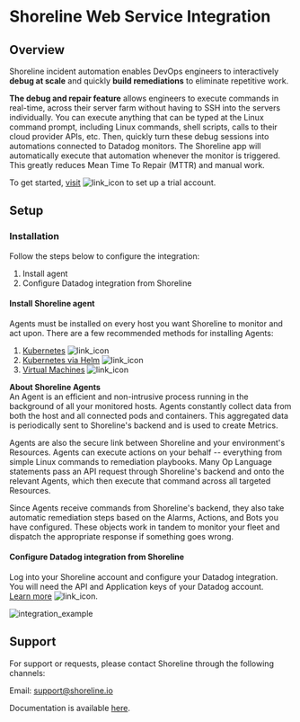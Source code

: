 # Shoreline Web Service Integration

## Overview

Shoreline incident automation enables DevOps engineers to interactively **debug at scale** and quickly **build remediations** to eliminate repetitive work.

**The debug and repair feature** allows engineers to execute commands in real-time, across their server farm without having to SSH into the servers individually. You can execute anything that can be typed at the Linux command prompt, including Linux commands, shell scripts, calls to their cloud provider APIs, etc. Then, quickly turn these debug sessions into automations connected to Datadog monitors. The Shoreline app will automatically execute that automation whenever the monitor is triggered. This greatly reduces Mean Time To Repair (MTTR) and manual work.

To get started, [visit][visit] ![link_icon] to set up a trial account.
## Setup

### Installation

Follow the steps below to configure the integration:

1. Install agent
2. Configure Datadog integration from Shoreline


#### Install Shoreline agent

Agents must be installed on every host you want Shoreline to monitor and act upon. There are a few recommended methods for installing Agents:

1. [Kubernetes][installation_kubernetis] ![link_icon]
2. [Kubernetes via Helm][installation_via_helm] ![link_icon]
3. [Virtual Machines][installation_virtual_machines] ![link_icon]

**About Shoreline Agents**\
An Agent is an efficient and non-intrusive process running in the background of all your monitored hosts. Agents constantly collect data from both the host and all connected pods and containers. This aggregated data is periodically sent to Shoreline's backend and is used to create Metrics.

Agents are also the secure link between Shoreline and your environment's Resources. Agents can execute actions on your behalf -- everything from simple Linux commands to remediation playbooks. Many Op Language statements pass an API request through Shoreline's backend and onto the relevant Agents, which then execute that command across all targeted Resources.

Since Agents receive commands from Shoreline's backend, they also take automatic remediation steps based on the Alarms, Actions, and Bots you have configured. These objects work in tandem to monitor your fleet and dispatch the appropriate response if something goes wrong.

#### Configure Datadog integration from Shoreline

Log into your Shoreline account and configure your Datadog integration. 
You will need the API and Application keys of your Datadog account.\
[Learn more][learn_more] ![link_icon]. 

![integration_example]

## Support

For support or requests, please contact Shoreline through the following channels:

Email: [support@shoreline.io][support_email]

Documentation is available [here][docs].

[integration_example]: https://raw.githubusercontent.com/DataDog/integrations-extras/master/shoreline/images/integrate_shoreline_and_datadog.png
[support_email]: support@shoreline.io
[visit]: https://shoreline.io/datadog
[learn_more]: https://docs.shoreline.io/integrations/datadog
[installation_kubernetis]: https://docs.shoreline.io/installation/kubernetes
[installation_via_helm]: https://docs.shoreline.io/installation/kubernetes#install-with-helm
[installation_virtual_machines]: https://docs.shoreline.io/installation/virtual-machines
[link_icon]: https://raw.githubusercontent.com/DataDog/integrations-extras/master/shoreline/images/link_icon.svg
[docs]: https://docs.shoreline.io/